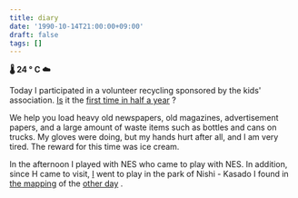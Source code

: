 ```yaml
---
title: diary
date: '1990-10-14T21:00:00+09:00'
draft: false
tags: []
---
```


**🌡 24 ° C ☁**

Today I participated in a volunteer recycling sponsored by the kids' association. [Is](../05/20-diary.md) it the [first time in half a year](../05/20-diary.md) ?

We help you load heavy old newspapers, old magazines, advertisement papers, and a large amount of waste items such as bottles and cans on trucks. My gloves were doing, but my hands hurt after all, and I am very tired. The reward for this time was ice cream.

In the afternoon I played with NES who came to play with NES. In addition, since H came to visit, [I](../09/24-diary.md) went to play in the park of Nishi - Kasado I found in [the mapping](../09/24-diary.md) of the [other day](../09/24-diary.md) .